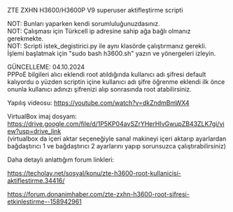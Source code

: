 ZTE ZXHN H3600/H3600P V9 superuser aktifleştirme scripti

NOT: Bunları yaparken kendi sorumluluğunuzdasınız.  
NOT: Çalışması için Türkcell ip adresine sahip ağa bağlı olmanız gerekmekte.  
NOT: Scripti istek_degistirici.py ile aynı klasörde çalıştırmanız gerekli.  
İşlemi başlatmak için "sudo bash h3600.sh" yazın ve yönergeleri izleyin.  

GÜNCELLEME: 
04.10.2024  
PPPoE bilgileri alıcı eklendi root atıldığında kullanıcı adı şifresi default
kalıyordu o yüzden scriptin içine kullanıcı adı şifre öğrenme eklendi ilk önce onunla
kullanıcı adınızı şifrenizi alıp sonrasında root atabilirsiniz.

Yapılış videosu: https://youtube.com/watch?v=dkZndmBmWX4

VirtualBox imaj dosyam: https://drive.google.com/file/d/1P5KP04avSZrYHerHIvGwupZB43ZLK7gi/view?usp=drive_link  
(virtualbox da içeri aktar seçeneğiyle sanal makineyi içeri aktarıp ayarlardan bağdaştırıcı 1 ve bağdaştırıcı 2 ayarlarını yapıp sorunsuzca çalıştırabilirsiniz)  

Daha detaylı anlattığım forum linkleri:

https://techolay.net/sosyal/konu/zte-h3600-root-kullanicisi-aktiflestirme.34416/

https://forum.donanimhaber.com/zte-zxhn-h3600-root-sifresi-etkinlestirme--158942961

